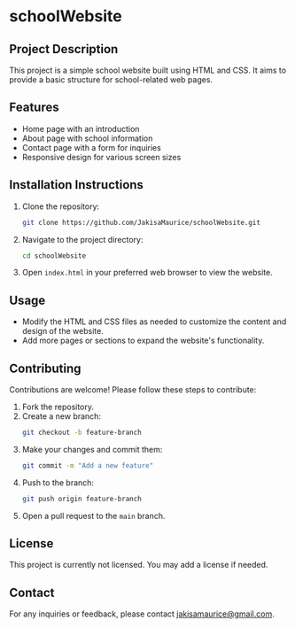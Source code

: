# schoolWebsite

## Project Description
This project is a simple school website built using HTML and CSS. It aims to provide a basic structure for school-related web pages.

## Features
- Home page with an introduction
- About page with school information
- Contact page with a form for inquiries
- Responsive design for various screen sizes

## Installation Instructions
1. Clone the repository:
    ```sh
    git clone https://github.com/JakisaMaurice/schoolWebsite.git
    ```
2. Navigate to the project directory:
    ```sh
    cd schoolWebsite
    ```
3. Open `index.html` in your preferred web browser to view the website.

## Usage
- Modify the HTML and CSS files as needed to customize the content and design of the website.
- Add more pages or sections to expand the website's functionality.

## Contributing
Contributions are welcome! Please follow these steps to contribute:
1. Fork the repository.
2. Create a new branch:
    ```sh
    git checkout -b feature-branch
    ```
3. Make your changes and commit them:
    ```sh
    git commit -m "Add a new feature"
    ```
4. Push to the branch:
    ```sh
    git push origin feature-branch
    ```
5. Open a pull request to the `main` branch.

## License
This project is currently not licensed. You may add a license if needed.

## Contact
For any inquiries or feedback, please contact [jakisamaurice@gmail.com](mailto:jakisamaurice@gmail.com).

